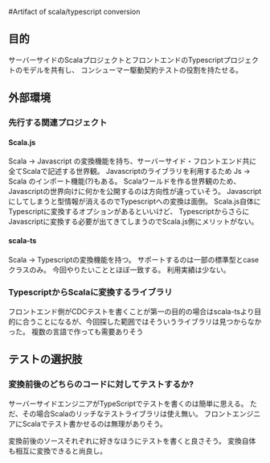 #Artifact of scala/typescript conversion

## 目的
サーバーサイドのScalaプロジェクトとフロントエンドのTypescriptプロジェクトのモデルを共有し、
コンシューマー駆動契約テストの役割を持たせる。

## 外部環境
### 先行する関連プロジェクト
#### Scala.js
Scala -> Javascript の変換機能を持ち、サーバーサイド・フロントエンド共に全てScalaで記述する世界観。
Javascriptのライブラリを利用するため Js -> Scala のインポート機能(?)もある。
Scalaワールドを作る世界観のため、Javascriptの世界向けに何かを公開するのは方向性が違っていそう。
Javascriptにしてしまうと型情報が消えるのでTypescriptへの変換は面倒。
Scala.js自体にTypescriptに変換するオプションがあるといいけど、
TypescriptからさらにJavascriptに変換する必要が出てきてしまうのでScala.js側にメリットがない。
#### scala-ts
Scala -> Typescriptの変換機能を持つ。
サポートするのは一部の標準型とcaseクラスのみ。
今回やりたいこととほぼ一致する。
利用実績は少ない。
### TypescriptからScalaに変換するライブラリ
フロントエンド側がCDCテストを書くことが第一の目的の場合はscala-tsより目的に合うことになるが、今回探した範囲ではそういうライブラリは見つからなかった。
  複数の言語で作っても需要ありそう
  

## テストの選択肢
### 変換前後のどちらのコードに対してテストするか?
サーバーサイドエンジニアがTypeScriptでテストを書くのは簡単に思える。
ただ、その場合Scalaのリッチなテストライブラリは使え無い。
フロントエンジニアにScalaでテスト書かせるのは無理がありそう。

変換前後のソースそれぞれに好きなほうにテストを書くと良さそう。
変換自体も相互に変換できると尚良し。